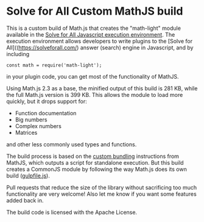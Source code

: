 # Solve for All Custom MathJS build

This is a custom build of Math.js that creates the "math-light" module
available in the [Solve for All Javascript execution environment](https://solveforall.com/docs/developer/javascript_execution).
The execution environment allows developers to write plugins to the
[Solve for All]((https://solveforall.com/) answer (search) engine in Javascript,
and by including

    const math = require('math-light');

in your plugin code, you can get most of the functionality of MathJS.

Using Math.js 2.3 as a base, the minified output of this build is 281 KB, while
the full Math.js version is 399 KB. This allows the module to load more quickly,
but it drops support for:

* Function documentation
* Big numbers
* Complex numbers
* Matrices

and other less commonly used types and functions.

The build process is based on the [custom bundling](http://mathjs.org/docs/custom_bundling.html)
instructions from MathJS, which outputs a script for standalone execution. But
this build creates a CommonJS module by following the way Math.js does its own
build ([gulpfile.js](https://github.com/josdejong/mathjs/blob/master/gulpfile.js)).

Pull requests that reduce the size of the library without sacrificing too much
functionality are very welcome! Also let me know if you want some features added
back in.

The build code is licensed with the Apache License.
